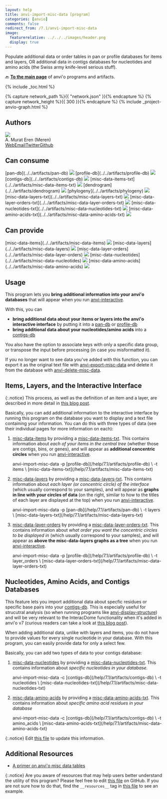 ```yaml
---
layout: help
title: anvi-import-misc-data [program]
categories: [anvio]
comments: false
redirect_from: /7.1/anvi-import-misc-data
image:
  featurerelative: ../../../images/header.png
  display: true
---
```


Populate additional data or order tables in pan or profile databases for items and layers, OR additional data in contigs databases for nucleotides and amino acids (the Swiss army knife-level serious stuff).

🔙 **[To the main page](../../)** of anvi'o programs and artifacts.


{% include _toc.html %}
<div id="svg" class="subnetwork"></div>
{% capture network_path %}{{ "network.json" }}{% endcapture %}
{% capture network_height %}{{ 300 }}{% endcapture %}
{% include _project-anvio-graph.html %}


## Authors

<div class="anvio-person"><div class="anvio-person-info"><div class="anvio-person-photo"><img class="anvio-person-photo-img" src="../../images/authors/meren.jpg" /></div><div class="anvio-person-info-box"><span class="anvio-person-name">A. Murat Eren (Meren)</span><div class="anvio-person-social-box"><a href="http://meren.org" class="person-social" target="_blank"><i class="fa fa-fw fa-home"></i>Web</a><a href="mailto:a.murat.eren@gmail.com" class="person-social" target="_blank"><i class="fa fa-fw fa-envelope-square"></i>Email</a><a href="http://twitter.com/merenbey" class="person-social" target="_blank"><i class="fa fa-fw fa-twitter-square"></i>Twitter</a><a href="http://github.com/meren" class="person-social" target="_blank"><i class="fa fa-fw fa-github"></i>Github</a></div></div></div></div>



## Can consume


<p style="text-align: left" markdown="1"><span class="artifact-r">[pan-db](../../artifacts/pan-db) <img src="../../images/icons/DB.png" class="artifact-icon-mini" /></span> <span class="artifact-r">[profile-db](../../artifacts/profile-db) <img src="../../images/icons/DB.png" class="artifact-icon-mini" /></span> <span class="artifact-r">[contigs-db](../../artifacts/contigs-db) <img src="../../images/icons/DB.png" class="artifact-icon-mini" /></span> <span class="artifact-r">[misc-data-items-txt](../../artifacts/misc-data-items-txt) <img src="../../images/icons/TXT.png" class="artifact-icon-mini" /></span> <span class="artifact-r">[dendrogram](../../artifacts/dendrogram) <img src="../../images/icons/NEWICK.png" class="artifact-icon-mini" /></span> <span class="artifact-r">[phylogeny](../../artifacts/phylogeny) <img src="../../images/icons/NEWICK.png" class="artifact-icon-mini" /></span> <span class="artifact-r">[misc-data-layers-txt](../../artifacts/misc-data-layers-txt) <img src="../../images/icons/TXT.png" class="artifact-icon-mini" /></span> <span class="artifact-r">[misc-data-layer-orders-txt](../../artifacts/misc-data-layer-orders-txt) <img src="../../images/icons/TXT.png" class="artifact-icon-mini" /></span> <span class="artifact-r">[misc-data-nucleotides-txt](../../artifacts/misc-data-nucleotides-txt) <img src="../../images/icons/TXT.png" class="artifact-icon-mini" /></span> <span class="artifact-r">[misc-data-amino-acids-txt](../../artifacts/misc-data-amino-acids-txt) <img src="../../images/icons/TXT.png" class="artifact-icon-mini" /></span></p>


## Can provide


<p style="text-align: left" markdown="1"><span class="artifact-p">[misc-data-items](../../artifacts/misc-data-items) <img src="../../images/icons/CONCEPT.png" class="artifact-icon-mini" /></span> <span class="artifact-p">[misc-data-layers](../../artifacts/misc-data-layers) <img src="../../images/icons/CONCEPT.png" class="artifact-icon-mini" /></span> <span class="artifact-p">[misc-data-layer-orders](../../artifacts/misc-data-layer-orders) <img src="../../images/icons/CONCEPT.png" class="artifact-icon-mini" /></span> <span class="artifact-p">[misc-data-nucleotides](../../artifacts/misc-data-nucleotides) <img src="../../images/icons/CONCEPT.png" class="artifact-icon-mini" /></span> <span class="artifact-p">[misc-data-amino-acids](../../artifacts/misc-data-amino-acids) <img src="../../images/icons/CONCEPT.png" class="artifact-icon-mini" /></span></p>


## Usage


This program lets you **bring additional information into your anvi'o databases** that will appear when you run <span class="artifact-n">[anvi-interactive](/help/7.1/programs/anvi-interactive)</span>.   

With this, you can 
- **bring additional data about your items or layers into the anvi'o interactive interface** by putting it into a <span class="artifact-n">[pan-db](/help/7.1/artifacts/pan-db)</span> or <span class="artifact-n">[profile-db](/help/7.1/artifacts/profile-db)</span>
- **bring additional data about your nucleotides/amino acids** into a <span class="artifact-n">[contigs-db](/help/7.1/artifacts/contigs-db)</span> 

You also have the option to associate keys with only a specific data group, or transpose the input before processing (in case you misformatted it). 

If you no longer want to see data you've added with this function, you can export it as the original text file with <span class="artifact-n">[anvi-export-misc-data](/help/7.1/programs/anvi-export-misc-data)</span> and delete it from the database with <span class="artifact-n">[anvi-delete-misc-data](/help/7.1/programs/anvi-delete-misc-data)</span>.

## Items, Layers, and the Interactive Interface 

{:.notice}
This process, as well as the definition of an item and a layer, are described in more detail in [this blog post](http://merenlab.org/2017/12/11/additional-data-tables). 

Basically, you can add additional information to the interactive interface by running this program on the database you want to display and a text file containing your information. You can do this with three types of data (see their individual pages for more information on each): 

1. <span class="artifact-n">[misc-data-items](/help/7.1/artifacts/misc-data-items)</span> by providing a <span class="artifact-n">[misc-data-items-txt](/help/7.1/artifacts/misc-data-items-txt)</span>. This contains information about *each of your items in the central tree* (whether those are contigs, bins, or genes), and will appear as **additional concentric circles** when you run <span class="artifact-n">[anvi-interactive](/help/7.1/programs/anvi-interactive)</span>. 

    <div class="codeblock" markdown="1">
    anvi&#45;import&#45;misc&#45;data &#45;p <span class="artifact&#45;n">[profile&#45;db](/help/7.1/artifacts/profile&#45;db)</span> \
                          &#45;t items \
                          <span class="artifact&#45;n">[misc&#45;data&#45;items&#45;txt](/help/7.1/artifacts/misc&#45;data&#45;items&#45;txt)</span> 
    </div>
        
2. <span class="artifact-n">[misc-data-layers](/help/7.1/artifacts/misc-data-layers)</span> by providing a <span class="artifact-n">[misc-data-layers-txt](/help/7.1/artifacts/misc-data-layers-txt)</span>. This contains information about *each layer (or concentric circle) of the interface* (which usually correspond to your samples), and will appear as **graphs in line with your circles of data** (on the right, similar to how to the titles of each layer are displayed at the top) when you run <span class="artifact-n">[anvi-interactive](/help/7.1/programs/anvi-interactive)</span>. 

    <div class="codeblock" markdown="1">
    anvi&#45;import&#45;misc&#45;data &#45;p <span class="artifact&#45;n">[pan&#45;db](/help/7.1/artifacts/pan&#45;db)</span> \
                          &#45;t layers \
                          <span class="artifact&#45;n">[misc&#45;data&#45;layers&#45;txt](/help/7.1/artifacts/misc&#45;data&#45;layers&#45;txt)</span>                               
    </div>

3. <span class="artifact-n">[misc-data-layer-orders](/help/7.1/artifacts/misc-data-layer-orders)</span> by providing a <span class="artifact-n">[misc-data-layer-orders-txt](/help/7.1/artifacts/misc-data-layer-orders-txt)</span>. This contains information about *what order you want the concentric circles to be displayed in*  (which usually correspond to your samples), and will appear as **above the misc-data-layers graphs as a tree** when you run <span class="artifact-n">[anvi-interactive](/help/7.1/programs/anvi-interactive)</span>. 

    <div class="codeblock" markdown="1">
    anvi&#45;import&#45;misc&#45;data &#45;p <span class="artifact&#45;n">[profile&#45;db](/help/7.1/artifacts/profile&#45;db)</span> \
                          &#45;t layer_orders \
                          <span class="artifact&#45;n">[misc&#45;data&#45;layer&#45;orders&#45;txt](/help/7.1/artifacts/misc&#45;data&#45;layer&#45;orders&#45;txt)</span> 
    </div>

## Nucleotides, Amino Acids, and Contigs Databases

This feature lets you import additional data about specfic residues or specific base pairs into your <span class="artifact-n">[contigs-db](/help/7.1/artifacts/contigs-db)</span>. This is especially useful for strucutral analysis (so when running programs like <span class="artifact-n">[anvi-display-structure](/help/7.1/programs/anvi-display-structure)</span>) and will be very relevant to the InteracDome functionality when it's added in anvi'o v7 (curious readers can take a look at [this blog post](http://merenlab.org/2020/07/22/interacdome/)). 

When adding additional data, unlike with layers and items, you do not have to provide values for every single nucleotide in your database. With this program, you can easily provide data for only a select few. 

Basically, you can add two types of data to your contigs database:

1. <span class="artifact-n">[misc-data-nucleotides](/help/7.1/artifacts/misc-data-nucleotides)</span> by providing a <span class="artifact-n">[misc-data-nucleotides-txt](/help/7.1/artifacts/misc-data-nucleotides-txt)</span>. This contains information about *specific nucleotides in your database.*

    <div class="codeblock" markdown="1">
    anvi&#45;import&#45;misc&#45;data &#45;c <span class="artifact&#45;n">[contigs&#45;db](/help/7.1/artifacts/contigs&#45;db)</span> \
                          &#45;t nucleotides \
                          <span class="artifact&#45;n">[misc&#45;data&#45;nucleotides&#45;txt](/help/7.1/artifacts/misc&#45;data&#45;nucleotides&#45;txt)</span> 
    </div>
        
2. <span class="artifact-n">[misc-data-amino-acids](/help/7.1/artifacts/misc-data-amino-acids)</span> by providing a <span class="artifact-n">[misc-data-amino-acids-txt](/help/7.1/artifacts/misc-data-amino-acids-txt)</span>. This contains information about *specific amino acid residues in your database*

    <div class="codeblock" markdown="1">
    anvi&#45;import&#45;misc&#45;data &#45;c <span class="artifact&#45;n">[contigs&#45;db](/help/7.1/artifacts/contigs&#45;db)</span> \
                          &#45;t amino_acids \
                          <span class="artifact&#45;n">[misc&#45;data&#45;amino&#45;acids&#45;txt](/help/7.1/artifacts/misc&#45;data&#45;amino&#45;acids&#45;txt)</span>                               
    </div>


{:.notice}
Edit [this file](https://github.com/merenlab/anvio/tree/master/anvio/docs/programs/anvi-import-misc-data.md) to update this information.


## Additional Resources


* [A primer on anvi&#x27;o misc data tables](http://merenlab.org/2017/12/11/additional-data-tables/)


{:.notice}
Are you aware of resources that may help users better understand the utility of this program? Please feel free to edit [this file](https://github.com/merenlab/anvio/tree/master/bin/anvi-import-misc-data) on GitHub. If you are not sure how to do that, find the `__resources__` tag in [this file](https://github.com/merenlab/anvio/blob/master/bin/anvi-interactive) to see an example.
